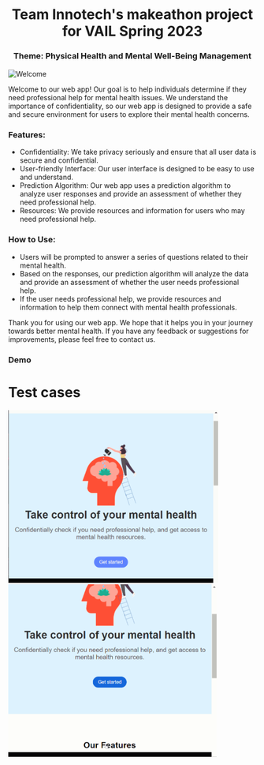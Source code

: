 <h1 align="center">Team Innotech's makeathon project for VAIL Spring 2023 </h1>
<h3 align="center">Theme: Physical Health and Mental Well-Being Management</h3>

<img align="center" src="https://media.giphy.com/media/xT9IgG50Fb7Mi0prBC/giphy.gif" alt="Welcome">


Welcome to our web app! Our goal is to help individuals determine if they need professional help for mental health issues. We understand the importance of confidentiality, so our web app is designed to provide a safe and secure environment for users to explore their mental health concerns.

### Features:

* Confidentiality: We take privacy seriously and ensure that all user data is secure and confidential.
* User-friendly Interface: Our user interface is designed to be easy to use and understand.
* Prediction Algorithm: Our web app uses a prediction algorithm to analyze user responses and provide an assessment of whether they need professional help.
* Resources: We provide resources and information for users who may need professional help.

### How to Use:

* Users will be prompted to answer a series of questions related to their mental health.
* Based on the responses, our prediction algorithm will analyze the data and provide an assessment of whether the user needs professional help.
* If the user needs professional help, we provide resources and information to help them connect with mental health professionals.


Thank you for using our web app. We hope that it helps you in your journey towards better mental health. If you have any feedback or suggestions for improvements, please feel free to contact us.

### Demo

# Test cases
<img src='MLyes.gif' title='Video Walkthrough' width='' alt='Video Walkthrough' width="90" height="350" /><img src='MLno.gif' title='Video Walkthrough' width='' alt='Video Walkthrough' width="90" height="350" />
